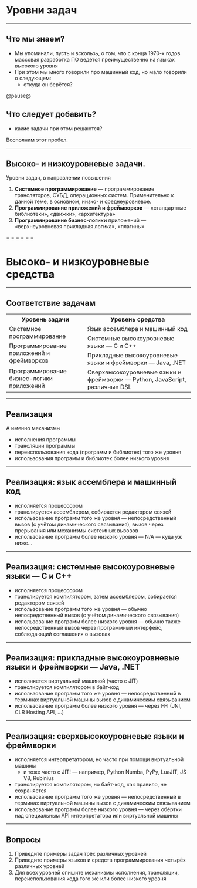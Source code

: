 <!-- -*- coding: utf-8 -*- -->
<span id="slides-title" hidden>Уровни задач и решений</span>

# Уровни задач

- - - - - -

## Что мы знаем?

* Мы упоминали, пусть и вскользь, о том, что с конца 1970-х годов массовая разработка ПО ведётся преимущественно на языках высокого уровня
* При этом мы много говорили про машинный код, но мало говорили о следующем:
  * откуда он берётся?

@pause@

## Что следует добавить?

* какие задачи при этом решаются?

Восполним этот пробел.

- - - - - -

## Высоко- и низкоуровневые задачи.

Уровни задач, в направлении повышения

1. **Системное программирование** — программирование трансляторов, СУБД, операционных систем. Применительно к данной теме, в основном, низко- и среднеуровневое.
2. **Программирование приложений и фреймворков** — «стандартные библиотеки», «движки», «архитектура»
3. **Программирование бизнес-логики** приложений — «верхнеуровневая прикладная логика», «плагины»

= = = = = =

# Высоко- и низкоуровневые средства

- - - - - -

## Соответствие задачам

<table>
  <tr>
    <th>Уровень задачи<br></th>
    <th>Уровень средства</th>
  </tr>
  <tr>
    <td rowspan="2"><span style="font-weight:normal">Системное программирование</span><br></td>
    <td>Язык ассемблера и машинный код<br></td>
  </tr>
  <tr>
    <td rowspan="2">Системные высокоуровневые языки — C и С++</td>
  </tr>
  <tr>
    <td rowspan="2">Программирование приложений и фреймворков</td>
  </tr>
  <tr>
    <td rowspan="2">Прикладные высокоуровневые языки и фреймворки — Java, .NET<br></td>
  </tr>
  <tr>
    <td rowspan="2">Программирование бизнес-логики приложений<br></td>
  </tr>
  <tr>
    <td>Cверхвысокоуровневые языки и фреймворки — Python, JavaScript, различные DSL</td>
  </tr>
</table>

- - - - - -

## Реализация

А именно механизмы

* исполнения программы
* трансляции программы
* переиспользования кода (программ и библиотек) того же уровня
* использования программ и библиотек более низкого уровня

- - - - - -

## Реализация: язык ассемблера и машинный код

* исполняется процессором
* транслируется ассемблером, собирается редактором связей
* использование программ того же уровня — непосредственный вызов (с учётом динамического связывания), вызов через прерывания или механизмы системных вызовов
* использование программ более низкого уровня — N/A — куда уж ниже...

- - - - - -

## Реализация: системные высокоуровневые языки — C и С++

* исполняется процессором
* транслируется компилятором, затем ассемблером, собирается редактором связей
* использование программ того же уровня — обычно непосредственный вызов (с учётом динамического связывания)
* использование программ более низкого уровня — обычно также непосредственный вызов через программный интерфейс, соблюдающий соглашения о вызовах

- - - - - -

## Реализация: прикладные высокоуровневые языки и фреймворки — Java, .NET

* исполняется виртуальной машиной (часто с JIT)
* транслируется компилятором в байт-код
* использование программ того же уровня — непосредственный в терминах виртуальной машины вызов с динамическим связыванием
* использование программ более низкого уровня — через FFI (JNI, CLR Hosting API, ...)

- - - - - -

## Реализация: сверхвысокоуровневые языки и фреймворки

* исполняется интерпретатором, но часто при помощи виртуальной машины
  * и тоже часто с JIT! — например, Python Numba, PyPy, LuaJIT, JS V8, Rubinius
* транслируется компилятором, но байт-код, как правило, не сохраняется
* использование программ того же уровня — непосредственный в терминах виртуальной машины вызов с динамическим связыванием
* использование программ более низкого уровня — через обёртки над специальным API интерпретатора или виртуальной машины

- - - - - -

## Вопросы

1. Приведите примеры задач трёх различных уровней
2. Приведите примеры языков и средств программирования четырёх различных уровней
3. Для всех уровней опишите механизмы исполнения, трансляции, переиспользования кода того же или более низкого уровня

